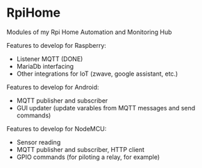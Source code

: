 # RpiHome
Modules of my Rpi Home Automation and Monitoring Hub

Features to develop for Raspberry:
- Listener MQTT (DONE)
- MariaDb interfacing
- Other integrations for IoT (zwave, google assistant, etc.)

Features to develop for Android:
- MQTT publisher and subscriber
- GUI updater (update varables from MQTT messages and send commands)

Features to develop for NodeMCU:
- Sensor reading
- MQTT publisher and subscriber, HTTP client
- GPIO commands (for piloting a relay, for example)

